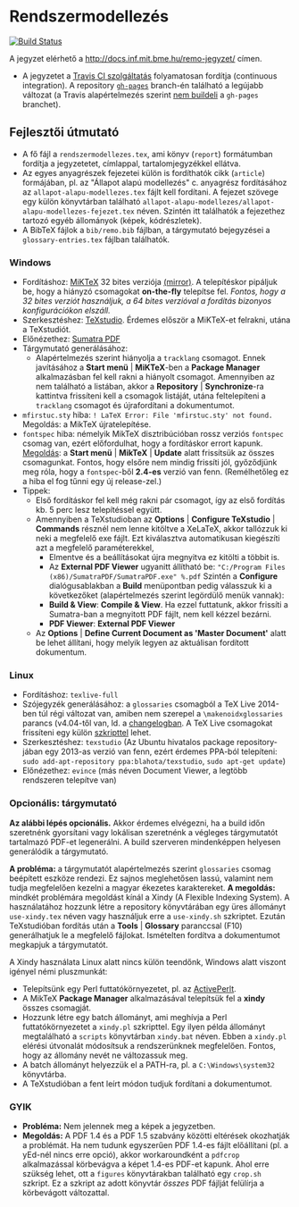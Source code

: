 # Rendszermodellezés

[![Build Status](https://travis-ci.org/FTSRG/remo-jegyzet.svg?branch=master)](https://travis-ci.org/FTSRG/remo-jegyzet)

A jegyzet elérhető a <http://docs.inf.mit.bme.hu/remo-jegyzet/> címen.

* A jegyzetet a [Travis CI szolgáltatás](https://travis-ci.org/FTSRG/remo-jegyzet) folyamatosan fordítja (continuous integration). A repository [`gh-pages`](https://github.com/FTSRG/remo-jegyzet/tree/gh-pages) branch-én található a legújabb változat (a Travis alapértelmezés szerint [nem buildeli](https://help.github.com/articles/troubleshooting-github-pages-build-failures/#working-with-continuous-integration-services) a `gh-pages` branchet).

## Fejlesztői útmutató

* A fő fájl a `rendszermodellezes.tex`, ami könyv (`report`) formátumban fordítja a jegyzetetet, címlappal, tartalomjegyzékkel ellátva.
* Az egyes anyagrészek fejezetei külön is fordíthatók cikk (`article`) formájában, pl. az "Állapot alapú modellezés" c. anyagrész fordításához az `allapot-alapu-modellezes.tex` fájlt kell fordítani. A fejezet szövege egy külön könyvtárban található `allapot-alapu-modellezes/allapot-alapu-modellezes-fejezet.tex` néven. Szintén itt találhatók a fejezethez tartozó egyéb állományok (képek, kódrészletek).
* A BibTeX fájlok a `bib/remo.bib` fájlban, a tárgymutató bejegyzései a `glossary-entries.tex` fájlban találhatók.

### Windows

* Fordításhoz: [MiKTeX](http://miktex.org/) 32 bites verziója [(mirror)](http://tug.ctan.org/systems/win32/miktex/setup/). A telepítéskor pipáljuk be, hogy a hiányzó csomagokat **on-the-fly** telepítse fel. _Fontos, hogy a 32 bites verziót használjuk, a 64 bites verzióval a fordítás bizonyos konfigurációkon elszáll._
* Szerkesztéshez: [TeXstudio](http://texstudio.sourceforge.net/). Érdemes először a MiKTeX-et felrakni, utána a TeXstudiót.
* Előnézethez: [Sumatra PDF](http://www.sumatrapdfreader.org/free-pdf-reader.html)
* Tárgymutató generálásához:
    * Alapértelmezés szerint hiányolja a `tracklang` csomagot. Ennek javításához  a **Start menü** | **MiKTeX**-ben a **Package Manager** alkalmazásban fel kell rakni a hiányolt csomagot. Amennyiben az nem található a listában, akkor a **Repository** | **Synchronize**-ra kattintva frissíteni kell a csomagok listáját, utána feltelepíteni a `tracklang` csomagot és újrafordítani a dokumentumot.
* `mfirstuc.sty` hiba: `! LaTeX Error: File 'mfirstuc.sty' not found.` Megoldás: a MikTeX újratelepítése.
* `fontspec` hiba: némelyik MikTeX disztribúcióban rossz verziós `fontspec` csomag van, ezért előfordulhat, hogy a fordításkor errort kapunk. [Megoldás](http://tex.stackexchange.com/questions/257336/fontspec-kernel-property-unknown): a **Start menü** | **MikTeX** | **Update** alatt frissítsük az összes csomagunkat. Fontos, hogy elsőre nem mindig frissíti jól, győződjünk meg róla, hogy a `fontspec`-ből **2.4-es** verzió van fenn. (Remélhetőleg ez a hiba el fog tűnni egy új release-zel.)
* Tippek:
    * Első fordításkor fel kell még rakni pár csomagot, így az első fordítás kb. 5 perc lesz telepítéssel együtt.
    * Amennyiben a TeXstudioban az **Options** | **Configure TeXstudio** | **Commands** résznél nem lenne kitöltve a XeLaTeX, akkor tallózzuk ki neki a megfelelő exe fájlt. Ezt kiválasztva automatikusan kiegészíti azt a megfelelő paraméterekkel,
        * Elmentve és a beállításokat újra megnyitva ez kitölti a többit is.
        * Az **External PDF Viewer** ugyanitt állítható be: `"C:/Program Files (x86)/SumatraPDF/SumatraPDF.exe" %.pdf` Szintén a **Configure** dialógusablakban a **Build** menüpontban pedig válasszuk ki a következőket (alapértelmezés szerint legördülő menük vannak):
        * **Build & View**: **Compile & View**. Ha ezzel futtatunk, akkor frissíti a Sumatra-ban a megnyitott PDF fájlt, nem kell kézzel bezárni.
        * **PDF Viewer**: **External PDF Viewer**
    * Az **Options** | **Define Current Document as 'Master Document'** alatt be lehet állítani, hogy melyik legyen az aktuálisan fordított dokumentum.

### Linux

* Fordításhoz: `texlive-full`
* Szójegyzék generálásához: a `glossaries` csomagból a TeX Live 2014-ben túl régi változat van, amiben nem szerepel a `\makenoidxglossaries` parancs (v4.04-től van, ld. a [changelogban](http://tug.ctan.org/macros/latex/contrib/glossaries/CHANGES). A TeX Live csomagokat frissíteni egy külön [szkripttel](https://github.com/FTSRG/cheat-sheets/wiki/LaTeX#update-tex-live-on-ubuntu) lehet.
* Szerkesztéshez: `texstudio` (Az Ubuntu hivatalos package repository-jában egy 2013-as verzió van fenn, ezért érdemes PPA-ból telepíteni: `sudo add-apt-repository ppa:blahota/texstudio`, `sudo apt-get update`)
* Előnézethez: `evince` (más néven Document Viewer, a legtöbb rendszeren telepítve van)

### Opcionális: tárgymutató

**Az alábbi lépés opcionális.** Akkor érdemes elvégezni, ha a build időn szeretnénk gyorsítani vagy lokálisan szeretnénk a végleges tárgymutatót tartalmazó PDF-et legenerálni. A build szerveren mindenképpen helyesen generálódik a tárgymutató.

**A probléma:** a tárgymutatót alapértelmezés szerint `glossaries` csomag beépített eszköze rendezi. Ez sajnos meglehetősen lassú, valamint nem tudja megfelelően kezelni a magyar ékezetes karaktereket.
**A megoldás:** mindkét problémára megoldást kínál a Xindy (A Flexible Indexing System). A használatához hozzunk létre a repository könyvtárában egy üres állományt `use-xindy.tex` néven vagy használjuk erre a `use-xindy.sh` szkriptet. Ezután TeXstudióban fordítás után a **Tools** | **Glossary** paranccsal (F10) generálhatjuk le a megfelelő fájlokat. Ismételten fordítva a dokumentumot megkapjuk a tárgymutatót.

A Xindy használata Linux alatt nincs külön teendőnk, Windows alatt viszont igényel némi pluszmunkát:

* Telepítsünk egy Perl futtatókörnyezetet, pl. az [ActivePerlt](http://www.activestate.com/activeperl/downloads).
* A MikTeX **Package Manager** alkalmazásával telepítsük fel a **xindy** összes csomagját.
* Hozzunk létre egy batch állományt, ami meghívja a Perl futtatókörnyezetet a `xindy.pl` szkripttel. Egy ilyen példa állományt megtalálható a `scripts` könyvtárban `xindy.bat` néven. Ebben a `xindy.pl` elérési útvonalát módosítsuk a rendszerünknek megfelelően. Fontos, hogy az állomány nevét ne változassuk meg.
* A batch állományt helyezzük el a PATH-ra, pl. a `C:\Windows\system32` könyvtárba.
* A TeXstudióban a fent leírt módon tudjuk fordítani a dokumentumot.

### GYIK

* **Probléma:** Nem jelennek meg a képek a jegyzetben.
* **Megoldás:** A PDF 1.4 és a PDF 1.5 szabvány közötti eltérések okozhatják a problémát. Ha nem tudunk egyszerűen PDF 1.4-es fájlt előállítani (pl. a yEd-nél nincs erre opció), akkor workaroundként a `pdfcrop` alkalmazással körbevágva a képet 1.4-es PDF-et kapunk. Ahol erre szükség lehet, ott a `figures` könyvtárakban található egy `crop.sh` szkript. Ez a szkript az adott könyvtár *összes* PDF fájlját felülírja a körbevágott változattal.
